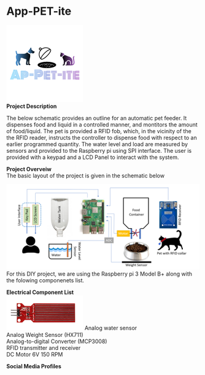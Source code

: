 # App-PET-ite
![](Images/Logo.png)<br/>
**Project Description**<br/>

The below schematic provides an outline for an automatic pet feeder. It dispenses food and liquid in a controlled manner, and montitors the amount of food/liquid. The pet is provided a RFID fob, which, in the vicinity of the the RFID reader, instructs the controller to dispense food with respect to an earlier programmed quantity. The water level and load are measured by sensors and provided to the Raspberry pi using SPI interface. The user is provided with a keypad and a LCD Panel to interact with the system.

**Project Overveiw**<br/>
The basic layout of the project is given in the schematic below<br/>

![](Images/Project%20Overveiw.png)<br/>
For this DIY project, we are using the Raspberry pi 3 Model B+ along with the folowing componenets list. 

**Electrical Component List**<br/>
<img src="Images/WaterSensor.png" width="200">
Analog water sensor<br/>
Analog Weight Sensor (HX711)<br/>
Analog-to-digital Converter (MCP3008)<br/> 
RFID transmitter and receiver <br/>
DC Motor 6V 150 RPM<br/>


**Social Media Profiles**<br/>
